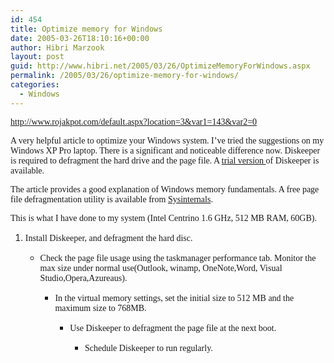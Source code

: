 ```yaml
---
id: 454
title: Optimize memory for Windows
date: 2005-03-26T18:10:16+00:00
author: Hibri Marzook
layout: post
guid: http://www.hibri.net/2005/03/26/OptimizeMemoryForWindows.aspx
permalink: /2005/03/26/optimize-memory-for-windows/
categories:
  - Windows
---
```

[<FONT face=Verdana>http://www.rojakpot.com/default.aspx?location=3&var1=143&var2=0</FONT>](blocked::http://www.rojakpot.com/default.aspx?location=3&var1=143&var2=0)


  


<FONT face=Verdana>A very helpful article to optimize your Windows system. I&#8217;ve tried the suggestions on my Windows XP Pro laptop. There is a significant and noticeable difference now. Diskeeper is required to defragment the hard drive and the page file. A </FONT>[<FONT face=Verdana>trial version </FONT>](blocked::http://consumer.execsoft.com/downloads/downloads.asp?RID=50&SId=2&CId=1)<FONT face=Verdana>of Diskeeper is available.</FONT>


  


<FONT face=Verdana>The article provides a good explanation of Windows memory fundamentals. A free page file defragmentation utility is available from </FONT>[<FONT face=Verdana>Sysinternals</FONT>](blocked::http://www.sysinternals.com/ntw2k/freeware/pagedefrag.shtml)<FONT face=Verdana>.</FONT>


  


<FONT face=Verdana>This is what I have done to my system (Intel Centrino 1.6 GHz, 512 MB RAM, 60GB).</FONT>


  



  


  1. <FONT face=Verdana>Install Diskeeper, and defragment the hard disc.</FONT>
  
      * <FONT face=Verdana>Check the page file usage using the taskmanager performance tab. Monitor the max size under normal use(Outlook, winamp, OneNote,Word, Visual Studio,Opera,Azureaus).</FONT>
  
          * <FONT face=Verdana>In the virtual memory settings, set the initial size to 512 MB and the maximum size to 768MB.<SPAN class=511130618-26032005>&nbsp;</SPAN></FONT>
  
              * <FONT face=Verdana>Use Diskeeper to defragment the page file at the next boot.</FONT>
  
                  * <FONT face=Verdana>Schedule Diskeeper to run regularly.</FONT></OL></p>